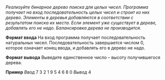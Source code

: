 *Реализуйте бинарное дерево поиска для целых чисел. Программа получает на вход последовательность целых чисел и строит из них дерево. Элементы в деревья добавляются в соответствии с результатом поиска их места. Если элемент уже существует в дереве, добавлять его не надо. Балансировка дерева не производится.*

**Формат ввода**
На вход программа получает последовательность натуральных чисел. Последовательность завершается числом 0, которое означает конец ввода, и добавлять его в дерево не надо.

**Формат вывода**
Выведите единственное число – высоту получившегося дерева.

**Пример**
*Ввод*
7 3 2 1 9 5 4 6 8 0
*Вывод*
4
